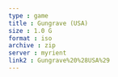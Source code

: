 ```yaml
---
type : game
title : Gungrave (USA)
size : 1.0 G
format : iso
archive : zip
server : myrient
link2 : Gungrave%20%28USA%29
---
```

